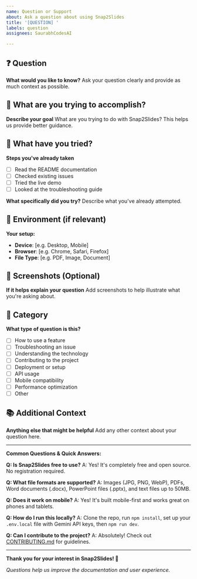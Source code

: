 ```yaml
---
name: Question or Support
about: Ask a question about using Snap2Slides
title: '[QUESTION] '
labels: question
assignees: SaurabhCodesAI

---
```


## ❓ Question
**What would you like to know?**
Ask your question clearly and provide as much context as possible.

## 🎯 What are you trying to accomplish?
**Describe your goal**
What are you trying to do with Snap2Slides? This helps us provide better guidance.

## 🔄 What have you tried?
**Steps you've already taken**
- [ ] Read the README documentation
- [ ] Checked existing issues
- [ ] Tried the live demo
- [ ] Looked at the troubleshooting guide

**What specifically did you try?**
Describe what you've already attempted.

## 📱 Environment (if relevant)
**Your setup:**
- **Device**: [e.g. Desktop, Mobile]
- **Browser**: [e.g. Chrome, Safari, Firefox]
- **File Type**: [e.g. PDF, Image, Document]

## 📸 Screenshots (Optional)
**If it helps explain your question**
Add screenshots to help illustrate what you're asking about.

## 🎯 Category
**What type of question is this?**
- [ ] How to use a feature
- [ ] Troubleshooting an issue
- [ ] Understanding the technology
- [ ] Contributing to the project
- [ ] Deployment or setup
- [ ] API usage
- [ ] Mobile compatibility
- [ ] Performance optimization
- [ ] Other

## 📚 Additional Context
**Anything else that might be helpful**
Add any other context about your question here.

---

**Common Questions & Quick Answers:**

**Q: Is Snap2Slides free to use?**
A: Yes! It's completely free and open source. No registration required.

**Q: What file formats are supported?**
A: Images (JPG, PNG, WebP), PDFs, Word documents (.docx), PowerPoint files (.pptx), and text files up to 50MB.

**Q: Does it work on mobile?**
A: Yes! It's built mobile-first and works great on phones and tablets.

**Q: How do I run this locally?**
A: Clone the repo, run `npm install`, set up your `.env.local` file with Gemini API keys, then `npm run dev`.

**Q: Can I contribute to the project?**
A: Absolutely! Check out [CONTRIBUTING.md](../CONTRIBUTING.md) for guidelines.

---

**Thank you for your interest in Snap2Slides! 🚀**

*Questions help us improve the documentation and user experience.*